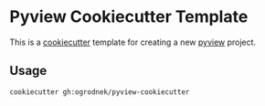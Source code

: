 # Pyview Cookiecutter Template

This is a [cookiecutter](https://github.com/cookiecutter/cookiecutter) template for creating a new [pyview](https://github.com/ogrodnek/pyview) project.

## Usage

```sh
cookiecutter gh:ogrodnek/pyview-cookiecutter
```

